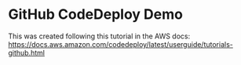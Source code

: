 # GitHub CodeDeploy Demo

This was created following this tutorial in the AWS docs:
<https://docs.aws.amazon.com/codedeploy/latest/userguide/tutorials-github.html>
